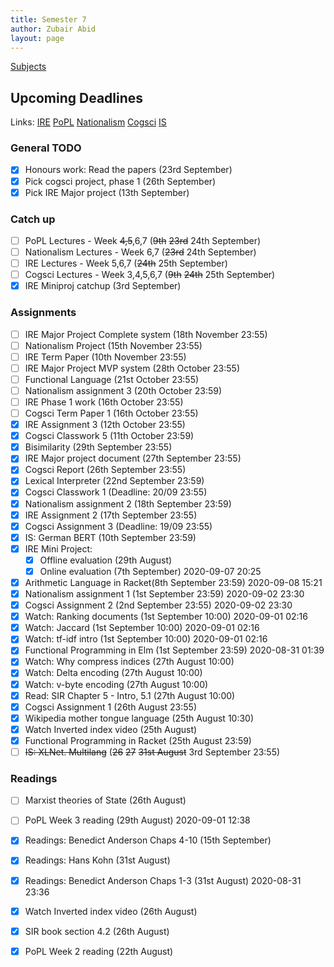```yaml
---
title: Semester 7
author: Zubair Abid
layout: page 
---
```


[Subjects](subjects/index)

## Upcoming Deadlines

Links: 
[IRE](./subjects/IRE/index#upcoming-deadlines)
[PoPL](./subjects/PoPL/index#upcoming-deadlines)
[Nationalism](./subjects/nationalism/index#upcoming-deadlines)
[Cogsci](./subjects/cogsci/index#upcoming-deadlines)
[IS](./subjects/IS/index#upcoming-deadlines)

### General TODO

- [X] Honours work: Read the papers (23rd September)
- [X] Pick cogsci project, phase 1 (26th September)
- [X] Pick IRE Major project (13th September)

### Catch up

- [ ] PoPL Lectures - Week ~~4,5~~,6,7 (~~9th~~ ~~23rd~~ 24th September)
- [ ] Nationalism Lectures - Week 6,7 (~~23rd~~ 24th September)
- [ ] IRE Lectures - Week 5,6,7 (~~24th~~ 25th September)
- [ ] Cogsci Lectures - Week 3,4,5,6,7 (~~9th~~ ~~24th~~ 25th September)
- [X] IRE Miniproj catchup (3rd September)

### Assignments

- [ ] IRE Major Project Complete system (18th November 23:55)
- [ ] Nationalism Project (15th November 23:55)
- [ ] IRE Term Paper (10th November 23:55)
- [ ] IRE Major Project MVP system (28th October 23:55)
- [ ] Functional Language (21st October 23:55)
- [ ] Nationalism assignment 3 (20th October 23:59)
- [ ] IRE Phase 1 work (16th October 23:55)
- [ ] Cogsci Term Paper 1 (16th October 23:55)
- [X] IRE Assignment 3 (12th October 23:55)
- [X] Cogsci Classwork 5 (11th October 23:59)
- [X] Bisimilarity (29th September 23:55)
- [X] IRE Major project document (27th September 23:55)
- [X] Cogsci Report (26th September 23:55)
- [X] Lexical Interpreter (22nd September 23:59)
- [X] Cogsci Classwork 1 (Deadline: 20/09 23:55)
- [X] Nationalism assignment 2 (18th September 23:59)
- [X] IRE Assignment 2 (17th September 23:55)
- [X] Cogsci Assignment 3 (Deadline: 19/09 23:55)
- [X] IS: German BERT (10th September 23:59)
- [X] IRE Mini Project:
    - [X] Offline evaluation (29th August)
    - [X] Online evaluation (7th September) 2020-09-07 20:25
- [X] Arithmetic Language in Racket(8th September 23:59) 2020-09-08 15:21
- [X] Nationalism assignment 1 (1st September 23:59) 2020-09-02 23:30
- [X] Cogsci Assignment 2 (2nd September 23:55) 2020-09-02 23:30
- [X] Watch: Ranking documents (1st September 10:00) 2020-09-01 02:16
- [X] Watch: Jaccard (1st September 10:00) 2020-09-01 02:16
- [X] Watch: tf-idf intro (1st September 10:00) 2020-09-01 02:16
- [X] Functional Programming in Elm (1st September 23:59) 2020-08-31 01:39
- [X] Watch: Why compress indices (27th August 10:00)
- [X] Watch: Delta encoding (27th August 10:00)
- [X] Watch: v-byte encoding (27th August 10:00)
- [X] Read: SIR Chapter 5 - Intro, 5.1 (27th August 10:00)
- [X] Cogsci Assignment 1 (26th August 23:55)
- [X] Wikipedia mother tongue language (25th August 10:30)
- [X] Watch Inverted index video (25th August)
- [X] Functional Programming in Racket (25th August 23:59)
- [ ] ~~IS: XLNet. Multilang~~
      (~~26~~ ~~27~~ ~~31st August~~ 3rd September 23:55)

### Readings

- [ ] Marxist theories of State (26th August)
- [ ] PoPL Week 3 reading (29th August) 2020-09-01 12:38
- [X] Readings: Benedict Anderson Chaps 4-10 (15th September)
- [X] Readings: Hans Kohn (31st August)
- [X] Readings: Benedict Anderson Chaps 1-3 (31st August) 2020-08-31 23:36
- [X] Watch Inverted index video (26th August)
- [X] SIR book section 4.2 (26th August)
- [X] PoPL Week 2 reading (22th August)


